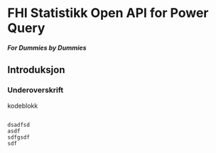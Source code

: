 # FHI Statistikk Open API for Power Query 
***For Dummies by Dummies***


## Introduksjon
### Underoverskrift

kodeblokk
``` 

dsadfsd
asdf
sdfgsdf
sdf

```

